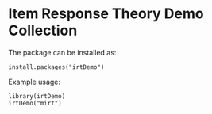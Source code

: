 # Item Response Theory Demo Collection

The package can be installed as:

```{r}
install.packages("irtDemo")
```
Example usage:

```{r}
library(irtDemo)
irtDemo("mirt")
```

